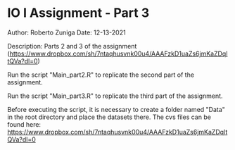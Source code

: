 # IO I Assignment - Part 3

Author: Roberto Zuniga
Date: 12-13-2021

Description: Parts 2 and 3 of the assignment (https://www.dropbox.com/sh/7ntaqhusvnk00u4/AAAFzkD1uaZs6jmKaZDqltQVa?dl=0)

Run the script "Main_part2.R" to replicate the second part of the assignment.

Run the script "Main_part3.R" to replicate the third part of the assignment.

Before executing the script, it is necessary to create a folder named "Data" in the root directory and place the datasets there. The cvs files can be found here: 
https://www.dropbox.com/sh/7ntaqhusvnk00u4/AAAFzkD1uaZs6jmKaZDqltQVa?dl=0

